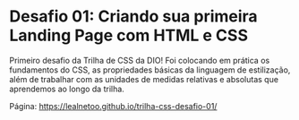 # Desafio 01: Criando sua primeira Landing Page com HTML e CSS

Primeiro desafio da Trilha de CSS da DIO! Foi colocando em prática os fundamentos do CSS, as propriedades básicas da linguagem de estilização, além de trabalhar com as unidades de medidas relativas e absolutas que aprendemos ao longo da trilha.

Página: https://lealnetoo.github.io/trilha-css-desafio-01/
